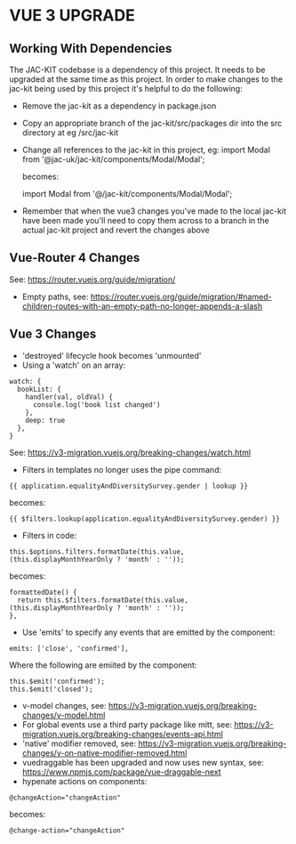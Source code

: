 # VUE 3 UPGRADE

## Working With Dependencies

The JAC-KIT codebase is a dependency of this project. It needs to be upgraded at the same time as this project.
In order to make changes to the jac-kit being used by this project it's helpful to do the following:

+ Remove the jac-kit as a dependency in package.json
+ Copy an appropriate branch of the jac-kit/src/packages dir into the src directory at eg /src/jac-kit
+ Change all references to the jac-kit in this project, eg:
    import Modal from '@jac-uk/jac-kit/components/Modal/Modal';

    becomes: 

    import Modal from '@/jac-kit/components/Modal/Modal';
+ Remember that when the vue3 changes you've made to the local jac-kit have been made you'll need to copy them across to a branch in the actual jac-kit project and revert the changes above

## Vue-Router 4 Changes

See: https://router.vuejs.org/guide/migration/

+ Empty paths, see: https://router.vuejs.org/guide/migration/#named-children-routes-with-an-empty-path-no-longer-appends-a-slash

## Vue 3 Changes

+ 'destroyed' lifecycle hook becomes 'unmounted'
+ Using a 'watch' on an array:

```
watch: {
  bookList: {
    handler(val, oldVal) {
      console.log('book list changed')
    },
    deep: true
  },
}
```
See: https://v3-migration.vuejs.org/breaking-changes/watch.html
+ Filters in templates no longer uses the pipe command:
```
{{ application.equalityAndDiversitySurvey.gender | lookup }}
```
becomes:
```
{{ $filters.lookup(application.equalityAndDiversitySurvey.gender) }}
```
+ Filters in code:
```
this.$options.filters.formatDate(this.value, (this.displayMonthYearOnly ? 'month' : ''));
```
becomes:
```
formattedDate() {
  return this.$filters.formatDate(this.value, (this.displayMonthYearOnly ? 'month' : ''));
},
```
+ Use 'emits' to specify any events that are emitted by the component:
```
emits: ['close', 'confirmed'],
```
Where the following are emiited by the component:
```
this.$emit('confirmed');
this.$emit('closed');
```
+ v-model changes, see: https://v3-migration.vuejs.org/breaking-changes/v-model.html
+ For global events use a third party package like mitt, see: https://v3-migration.vuejs.org/breaking-changes/events-api.html
+ 'native' modifier removed, see: https://v3-migration.vuejs.org/breaking-changes/v-on-native-modifier-removed.html
+ vuedraggable has been upgraded and now uses new syntax, see: https://www.npmjs.com/package/vue-draggable-next
+ hypenate actions on components:
```
@changeAction="changeAction"
```
becomes:
```
@change-action="changeAction"
```
